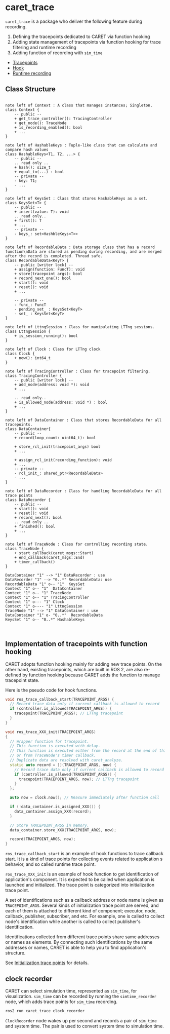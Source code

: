 # caret_trace

`caret_trace` is a package who deliver the following feature during recording.

1. Defining the tracepoints dedicated to CARET via function hooking
2. Adding state management of tracepoints via function hooking for trace filtering and runtime recording
3. Adding function of recording with `sim_time`

- [Tracepoints](../trace_points/index.md)
- [Hook](../runtime_processing/hook.md)
- [Runtime recording](../runtime_processing/runtime_recording.md)

## Class Structure

```plantuml

note left of Context : A class that manages instances; Singleton.
class Context {
    -- public --
    + get_trace_controller(): TracingController
    + get_node(): TraceNode
    + is_recording_enabled(): bool
    + ...
}

note left of HashableKeys : Tuple-like class that can calculate and compare hash values
class HashableKeys<T1, T2, ...> {
    -- public --
    .. read only ..
    + hash(): size_t
    + equal_to(...) : bool
    -- private --
    - key: T1;
    - ...
}

note left of KeysSet : Class that stores HashableKeys as a set.
class KeysSet<T> {
    -- public --
    + insert(value: T): void
    .. read only..
    + first(): T
    + ...
    -- private --
    - keys_: set<HashbleKeys<T>>
}

note left of RecordableData : Data storage class that has a record function\nData are stored as pending during recording, and are merged after the record is completed. Thread safe.
class RecordableData<KeyT> {
    -- public [writer lock] --
    + assign(function: FuncT): void
    + store(tracepoint args): bool
    + record_next_one(): bool
    + start(): void
    + reset(): void
    + ...

    -- private --
    - func_: FuncT
    - pending_set_ : KeysSet<KeyT>
    - set_ : KeysSet<KeyT>
}

note left of LttngSession : Class for manipulating LTTng sessions.
class LttngSession {
    + is_session_running(): bool
}

note left of Clock : Class for LTTng clock
class Clock {
    + now(): int64_t
}

note left of TracingController : Class for tracepoint filtering.
class TracingController {
    -- public [writer lock] --
    + add_node(address: void *): void
    + ...

    .. read only..
    + is_allowed_node(address: void *) : bool
    + ...
}

note left of DataContainer : Class that stores RecordableData for all tracepoints.
class DataContainer{
    -- public --
    + record(loop_count: uint64_t): bool

    + store_rcl_init(tracepoint_args) bool
    + ...

    + assign_rcl_init(recording_function): void
    + ...
    -- private --
    - rcl_init_: shared_ptr<RecordableData>
    - ...
}

note left of DataRecorder : Class for handling RecordableData for all trace points
class DataRecorder {
    -- public --
    + start(): void
    + reset(): void
    + record_next(): bool
    .. read only ..
    + finished(): bool
    + ...
}

note left of TraceNode : Class for controlling recording state.
class TraceNode {
    + start_callback(caret_msgs::Start)
    + end_callback(caret_msgs::End)
    + timer_callback()
}

DataContainer "1" --> "1" DataRecorder : use
DataRecorder "1" --> "0..*" RecordableData: use
RecordableData "1" o-- "1"  KeysSet
Context "1" o-- "1"  DataContainer
Context "1" o-- "1" TraceNode
Context "1" o-- "1" TracingController
Context "1" o--- "1" Clock
Context "1" o---- "1" LttngSession
TraceNode "1" --> "1" DataContainer : use
DataContainer "1" o- "0..*"  RecordableData
KeysSet "1" o-- "0..*" HashableKeys



```

## Implementation of tracepoints with function hooking

CARET adopts function hooking mainly for adding new trace points. On the other hand, existing tracepoints, which are built in ROS 2, are also re-defined by function hooking because CARET adds the function to manage tracepoint state.

Here is the pseudo code for hook functions.

```C++
void ros_trace_callback_start(TRACEPOINT_ARGS) {
  // Record trace data only if current callback is allowed to record
  if (controller.is_allowed(TRACEPOINT_ARGS)) {
    tracepoint(TRACEPOINT_ARGS); // LTTng tracepoint
  }
}

void ros_trace_XXX_init(TRACEPOINT_ARGS)
{
  // Wrapper function for tracepoint.
  // This function is executed with delay.
  // This function is executed either from the record at the end of this function
  // or from TraceNode's timer callback.
  // Duplicate data are resolved with caret_analyze.
  static auto record = [](TRACEPOINT_ARGS, now) {
    // Record trace data only if current callback is allowed to record
    if (controller.is_allowed(TRACEPOINT_ARGS)) {
      tracepoint(TRACEPOINT_ARGS, now); // LTTng tracepoint
    }
  };

  auto now = clock.now(); // Measure immediately after function call

  if (!data_container.is_assigned_XXX()) {
    data_container.assign_XXX(record);
  }

  // Store TRACEPOINT_ARGS in memory.
  data_container.store_XXX(TRACEPOINT_ARGS, now);

  record(TRACEPOINT_ARGS, now);
}

```

`ros_trace_callback_start` is an example of hook functions to trace callback start. It is a kind of trace points for collecting events related to application
s behavior, and so called runtime trace point.

`ros_trace_XXX_init` is an example of hook function to get identification of application's component. It is expected to be called when application is launched and initialized. The trace point is categorized into initialization trace point.

A set of identifications such as a callback address or node name is given as `TRACEPOINT_ARGS`.
Several kinds of initialization trace point are served, and each of them is attached to different kind of component; executor, node, callback, publisher, subscriber, and etc. For example, one is called to collect node's identification while another is called to collect publisher's identification.

Identifications collected from different trace points share same addresses or names as elements. By connecting such identifications by the same addresses or names, CARET is able to help you to find application's structure.

See [Initialization trace points](../trace_points/initialization_trace_points.md) for details.

## clock recorder

CARET can select simulation time, represented as `sim_time`, for visualization.
`sim_time` can be recorded by running the `simtime_recorder` node, which adds trace points for `sim_time` recording.

```bash
ros2 run caret_trace clock_recorder
```

`ClockRecorder` node wakes up per second and records a pair of `sim_time` and system time.
The pair is used to convert system time to simulation time.
